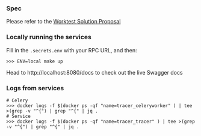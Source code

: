 ### Spec

Please refer to
the [Worktest Solution Proposal](https://elegant-journey-920.notion.site/Worktest-8e012b89dea641eeb713345d55bd8d2b)

### Locally running the services

Fill in the `.secrets.env` with your RPC URL, and then:

```shell
>>> ENV=local make up
```

Head to http://localhost:8080/docs to check out the live Swagger docs

### Logs from services

```shell
# Celery
>>> docker logs -f $(docker ps -qf "name=tracer_celeryworker" ) | tee >(grep -v "^{") | grep "^{" | jq .
# Service
>>> docker logs -f $(docker ps -qf "name=tracer_tracer" ) | tee >(grep -v "^{") | grep "^{" | jq .
```